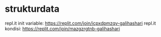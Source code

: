 # strukturdata
repl.it init variable: https://replit.com/join/icpxdpmzqv-galihashari
repl.it kondisi: https://replit.com/join/mazgzrgtnb-galihashari
